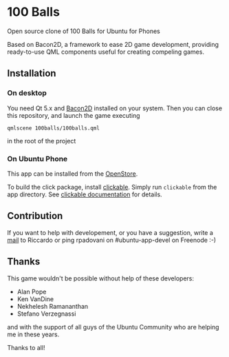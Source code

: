 # 100 Balls

Open source clone of 100 Balls for Ubuntu for Phones

Based on Bacon2D, a framework to ease 2D game development, providing
ready-to-use QML components useful for creating compeling games.

## Installation

### On desktop

You need Qt 5.x and [Bacon2D][bacon] installed on your system.
Then you can close this repository, and launch the game executing

`qmlscene 100balls/100balls.qml`

in the root of the project

### On Ubuntu Phone
This app can be installed from the [OpenStore](https://open-store.io/app/com.ubuntu.developer.rpadovani.100balls). 

To build the click package, install [clickable](https://github.com/bhdouglass/clickable). Simply run `clickable` from the app directory. See [clickable documentation](http://clickable.bhdouglass.com/) for details. 

## Contribution

If you want to help with developement, or you have a suggestion, write a [mail][mail]
to Riccardo or ping rpadovani on #ubuntu-app-devel on Freenode :-)

## Thanks

This game wouldn't be possible without help of these developers:

- Alan Pope
- Ken VanDine
- Nekhelesh Ramananthan
- Stefano Verzegnassi

and with the support of all guys of the Ubuntu Community who are helping me in
these years.

Thanks to all!

[bacon]: https://github.com/Bacon2D/Bacon2D
[mail]: mailto:riccardo@rpadovani.com
